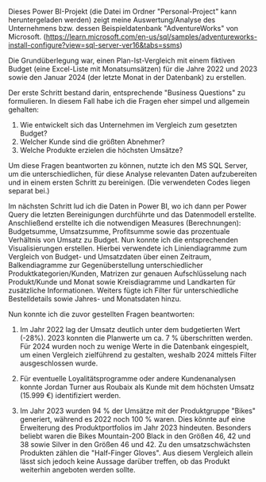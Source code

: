 Dieses Power BI-Projekt (die Datei im Ordner "Personal-Project" kann heruntergeladen werden) zeigt meine Auswertung/Analyse des Unternehmens bzw. dessen Beispieldatenbank "AdventureWorks" von Microsoft. (https://learn.microsoft.com/en-us/sql/samples/adventureworks-install-configure?view=sql-server-ver16&tabs=ssms)

Die Grundüberlegung war, einen Plan-Ist-Vergleich mit einem fiktiven Budget (eine Excel-Liste mit Monatsumsätzen) für die Jahre 2022 und 2023 sowie den Januar 2024 (der letzte Monat in der Datenbank) zu erstellen.

Der erste Schritt bestand darin, entsprechende "Business Questions" zu formulieren. In diesem Fall habe ich die Fragen eher simpel und allgemein gehalten:

1. Wie entwickelt sich das Unternehmen im Vergleich zum gesetzten Budget?
2. Welcher Kunde sind die größten Abnehmer?
3. Welche Produkte erzielen die höchsten Umsätze?

Um diese Fragen beantworten zu können, nutzte ich den MS SQL Server, um die unterschiedlichen, für diese Analyse relevanten Daten aufzubereiten und in einem ersten Schritt zu bereinigen. (Die verwendeten Codes liegen separat bei.)

Im nächsten Schritt lud ich die Daten in Power BI, wo ich dann per Power Query die letzten Bereinigungen durchführte und das Datenmodell erstellte. Anschließend erstellte ich die notwendigen Measures (Berechnungen): Budgetsumme, Umsatzsumme, Profitsumme sowie das prozentuale Verhältnis von Umsatz zu Budget. Nun konnte ich die entsprechenden Visualisierungen erstellen. Hierbei verwendete ich Liniendiagramme zum Vergleich von Budget- und Umsatzdaten über einen Zeitraum, Balkendiagramme zur Gegenüberstellung unterschiedlicher Produktkategorien/Kunden, Matrizen zur genauen Aufschlüsselung nach Produkt/Kunde und Monat sowie Kreisdiagramme und Landkarten für zusätzliche Informationen. Weiters fügte ich Filter für unterschiedliche Bestelldetails sowie Jahres- und Monatsdaten hinzu.

Nun konnte ich die zuvor gestellten Fragen beantworten:

1. Im Jahr 2022 lag der Umsatz deutlich unter dem budgetierten Wert (-28%). 2023 konnten die Planwerte um ca. 7 % überschritten werden. Für 2024 wurden noch zu wenige Werte in die Datenbank eingespielt, um einen Vergleich zielführend zu gestalten, weshalb 2024 mittels Filter ausgeschlossen wurde.

2. Für eventuelle Loyalitätsprogramme oder andere Kundenanalysen konnte Jordan Turner aus Roubaix als Kunde mit dem höchsten Umsatz (15.999 €) identifiziert werden.

3. Im Jahr 2023 wurden 94 % der Umsätze mit der Produktgruppe "Bikes" generiert, während es 2022 noch 100 % waren. Dies könnte auf eine Erweiterung des Produktportfolios im Jahr 2023 hindeuten. Besonders beliebt waren die Bikes Mountain-200 Black in den Größen 46, 42 und 38 sowie Silver in den Größen 46 und 42. Zu den umsatzschwächsten Produkten zählen die "Half-Finger Gloves". Aus diesem Vergleich allein lässt sich jedoch keine Aussage darüber treffen, ob das Produkt weiterhin angeboten werden sollte.
